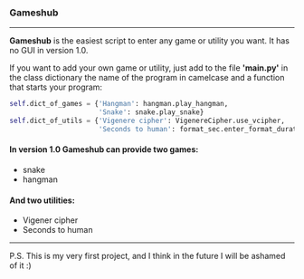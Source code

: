 ### Gameshub
_____
**Gameshub** is the easiest script to enter any game or utility you want. It has no GUI in version 1.0.

If you want to add your own game or utility, just add to the file **'main.py'** in the class dictionary the name of the program in 
camelcase and a function that starts your program:

```python
self.dict_of_games = {'Hangman': hangman.play_hangman,
                      'Snake': snake.play_snake}
self.dict_of_utils = {'Vigenere cipher': VigenereCipher.use_vcipher,
                      'Seconds to human': format_sec.enter_format_duration}
```
#### In version 1.0 Gameshub can provide two games:
+ snake
+ hangman

#### And two utilities:
+ Vigener cipher
+ Seconds to human

___
P.S. This is my very first project, and I think in the future I will be ashamed of it :)

